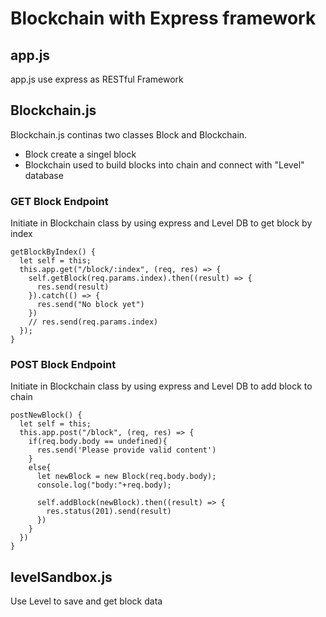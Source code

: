 # Blockchain with Express framework

## app.js

app.js use express as RESTful Framework

## Blockchain.js

Blockchain.js continas two classes Block and Blockchain.
- Block create a singel block
- Blockchain used to build blocks into chain and connect with "Level" database

### GET Block Endpoint
Initiate in Blockchain class by using express and Level DB to get block by index
```
getBlockByIndex() {
  let self = this;
  this.app.get("/block/:index", (req, res) => {
    self.getBlock(req.params.index).then((result) => {
      res.send(result)
    }).catch(() => {
      res.send("No block yet")
    })
    // res.send(req.params.index)
  });
}
```

### POST Block Endpoint
Initiate in Blockchain class by using express and Level DB to add block to chain

```
postNewBlock() {
  let self = this;
  this.app.post("/block", (req, res) => {
    if(req.body.body == undefined){
      res.send('Please provide valid content')
    }
    else{
      let newBlock = new Block(req.body.body);
      console.log("body:"+req.body);

      self.addBlock(newBlock).then((result) => {
        res.status(201).send(result)
      })
    }
  })
}
```
## levelSandbox.js
Use Level to save and get block data
